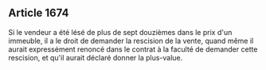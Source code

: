 Article 1674
----
Si le vendeur a été lésé de plus de sept douzièmes dans le prix d'un immeuble,
il a le droit de demander la rescision de la vente, quand même il aurait
expressément renoncé dans le contrat à la faculté de demander cette rescision,
et qu'il aurait déclaré donner la plus-value.
